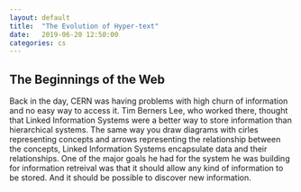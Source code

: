 ```yaml
---
layout: default
title:  "The Evolution of Hyper-text"
date:   2019-06-20 12:50:00
categories: cs
---
```


## The Beginnings of the Web
Back in the day, CERN was having problems with high churn of information and no easy way to access it. Tim Berners Lee, who worked there, thought that Linked Information Systems were a better way to store information than hierarchical systems. The same way you draw diagrams with cirles representing concepts and arrows representing the relationship between the concepts, Linked Information Systems encapsulate data and their relationships. One of the major goals he had for the system he was building for information retreival was that it should allow any kind of information to be stored. And it should be possible to discover new information.
